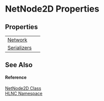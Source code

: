# NetNode2D Properties




## Properties
<table>
<tr>
<td><a href="P_HLNC_NetNode2D_Network">Network</a></td>
<td> </td></tr>
<tr>
<td><a href="P_HLNC_NetNode2D_Serializers">Serializers</a></td>
<td> </td></tr>
</table>

## See Also


#### Reference
<a href="T_HLNC_NetNode2D">NetNode2D Class</a>  
<a href="N_HLNC">HLNC Namespace</a>  
